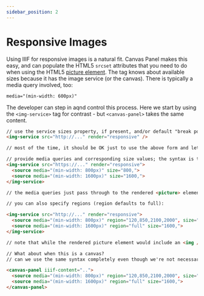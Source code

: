 ```yaml
---
sidebar_position: 2
---
```


# Responsive Images

Using IIIF for responsive images is a natural fit. Canvas Panel makes this easy, and can populate the HTML5 `srcset` attributes that you need to do when using the HTML5 [picture element](https://developer.mozilla.org/en-US/docs/Web/HTML/Element/picture). The tag knows about available sizes because it has the image service (or the canvas). There is typically a media query involved, too:

`media="(min-width: 600px)"`

The developer can step in aqnd control this process. Here we start by using the `<img-service>` tag for contrast - but `<canvas-panel>` takes the same content.

```html
// use the service sizes property, if present, and/or default "break points" to generate a sensible picture element without any further thinking for the developer:
<img-service src="http://..." render="responsive" />

// most of the time, it should be OK just to use the above form and let the tag do the hard work.

// provide media queries and corresponding size values; the syntax is the size slot in the Image API.
<img-service src="https://..." render="responsive">
  <source media="(min-width: 800px)" size="800,">
  <source media="(min-width: 1600px)" size="1600,">
</img-service>

// the media queries just pass through to the rendered <picture> element, we're not trying to be clever and interpret them ourselves.

// you can also specify regions (region defaults to full):

<img-service src="http://..." render="responsive">
  <source media="(min-width: 800px)" region="120,850,2100,2000", size="800,">
  <source media="(min-width: 1600px)" region="full" size="1600,">
</img-service>

// note that while the rendered picture element would include an <img /> tag, we obviously don't need one in this component, it has all the info it needs.

// What about when this is a canvas?
// can we use the same syntax completely even though we're not necessarily dealing with an image service? Region and size work for 2D canvases too..

<canvas-panel iiif-content="..">
  <source media="(min-width: 800px)" region="120,850,2100,2000", size="800,">
  <source media="(min-width: 1600px)" region="full" size="1600,">
</canvas-panel>
```